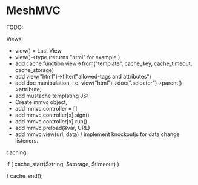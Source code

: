 # MeshMVC

TODO:

Views:
- view() = Last View
- view()->type (returns "html" for example.)
- add cache function view->from("template", cache_key, cache_timeout, cache_storage)
- add view("html")->filter("allowed-tags and attributes")
- add doc manipulation, i.e. view("html")->doc(".selector")->parent()->attribute;
- add mustache templating
JS:
- Create mmvc object,
- add mmvc.controller = []
- add mmvc.controller[x].sign()
- add mmvc.controller[x].run()
- add mmvc.preload(&var, URL)
- add mmvc.view(url, data) / implement knockoutjs for data change listeners.

caching:

if ( cache_start($string, $storage, $timeout) )

}
cache_end();

